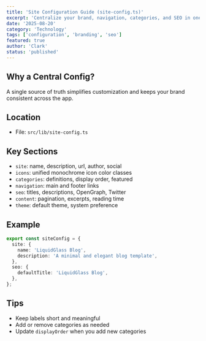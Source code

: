 ```yaml
---
title: 'Site Configuration Guide (site-config.ts)'
excerpt: 'Centralize your brand, navigation, categories, and SEO in one place.'
date: '2025-08-20'
category: 'Technology'
tags: ['configuration', 'branding', 'seo']
featured: true
author: 'Clark'
status: 'published'
---
```


## Why a Central Config?

A single source of truth simplifies customization and keeps your brand consistent across the app.

## Location

- File: `src/lib/site-config.ts`

## Key Sections

- `site`: name, description, url, author, social
- `icons`: unified monochrome icon color classes
- `categories`: definitions, display order, featured
- `navigation`: main and footer links
- `seo`: titles, descriptions, OpenGraph, Twitter
- `content`: pagination, excerpts, reading time
- `theme`: default theme, system preference

## Example

```ts
export const siteConfig = {
  site: {
    name: 'LiquidGlass Blog',
    description: 'A minimal and elegant blog template',
  },
  seo: {
    defaultTitle: 'LiquidGlass Blog',
  },
};
```

## Tips

- Keep labels short and meaningful
- Add or remove categories as needed
- Update `displayOrder` when you add new categories
